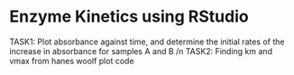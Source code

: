 # Enzyme Kinetics using RStudio
TASK1: Plot absorbance against time, and determine the initial rates of the increase in absorbance for samples A and B /n
TASK2: Finding km and vmax from hanes woolf plot code
